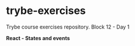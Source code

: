 # trybe-exercises
Trybe course exercises repository.
Block 12 - Day 1

**React -  States and events**